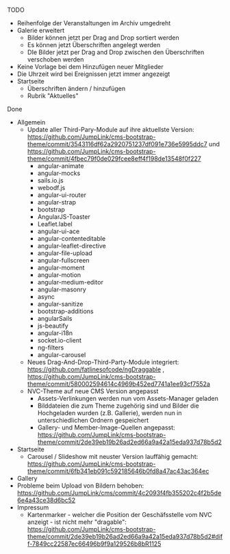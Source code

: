TODO
  * Reihenfolge der Veranstaltungen im Archiv umgedreht
  * Galerie erweitert
    * Bilder können jetzt per Drag and Drop sortiert werden
    * Es können jetzt Überschriften angelegt werden
    * DIe Bilder jetzt per Drag and Drop zwischen den Überschriften verschoben werden
  * Keine Vorlage bei dem Hinzufügen neuer Mitglieder
  * Die Uhrzeit wird bei Ereignissen jetzt immer angezeigt
  * Startseite
    * Überschriften ändern / hinzufügen
    * Rubrik "Aktuelles"

 Done
  * Allgemein
    * Update aller Third-Pary-Module auf ihre aktuellste Version: https://github.com/JumpLink/cms-bootstrap-theme/commit/3543116df62a2920751237df091e736e5995ddc7 und https://github.com/JumpLink/cms-bootstrap-theme/commit/4fbec79f0de029fcee8eff4f198de13548f0f227 
      * angular-animate
      * angular-mocks
      * sails.io.js
      * webodf.js
      * angular-ui-router
      * angular-strap
      * bootstrap
      * AngularJS-Toaster
      * Leaflet.label
      * angular-ui-ace
      * angular-contenteditable
      * angular-leaflet-directive
      * angular-file-upload
      * angular-fullscreen
      * angular-moment
      * angular-motion
      * angular-medium-editor
      * angular-masonry
      * async
      * angular-sanitize
      * bootstrap-additions
      * angularSails
      * js-beautify
      * angular-i18n
      * socket.io-client
      * ng-filters
      * angular-carousel
    * Neues Drag-And-Drop-Third-Party-Module integriert: https://github.com/fatlinesofcode/ngDraggable , https://github.com/JumpLink/cms-bootstrap-theme/commit/580002594614c4969b452ed7741a1ee93cf7552a
    * NVC-Theme auf neue CMS Version angepasst
      * Assets-Verlinkungen werden nun vom Assets-Manager geladen
      * Bilddateien die zum Theme zugehörig sind und Bilder die Hochgeladen wurden (z.B. Gallerie), werden nun in unterschiedlichen Ordnern gespeichert
      * Gallery- und Member-Image-Quellen angepasst: https://github.com/JumpLink/cms-bootstrap-theme/commit/2de39eb19b26ad2ed66a9a42a15eda937d78b5d2
  * Startseite
    * Carousel / Slideshow mit neuster Version lauffähig gemacht: https://github.com/JumpLink/cms-bootstrap-theme/commit/6fb341eb091c592185646b0fd8a47ac43ac364ec
  * Gallery
   * Probleme beim Upload von Bildern behoben: https://github.com/JumpLink/cms/commit/4c2093f4fb355202c4f2b5de6e4a43ce38d6bc52
  * Impressum
    * Kartenmarker - welcher die Position der Geschäfsstelle vom NVC anzeigt - ist nicht mehr "dragable": https://github.com/JumpLink/cms-bootstrap-theme/commit/2de39eb19b26ad2ed66a9a42a15eda937d78b5d2#diff-7849cc22587ec66496b9f9a129526b8bR1125